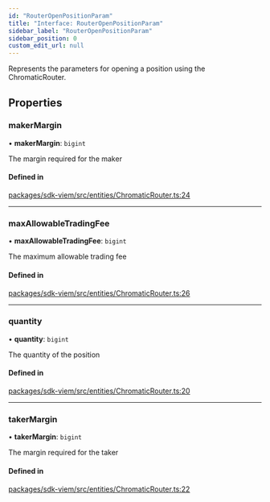 ```yaml
---
id: "RouterOpenPositionParam"
title: "Interface: RouterOpenPositionParam"
sidebar_label: "RouterOpenPositionParam"
sidebar_position: 0
custom_edit_url: null
---
```


Represents the parameters for opening a position using the ChromaticRouter.

## Properties

### makerMargin

• **makerMargin**: `bigint`

The margin required for the maker

#### Defined in

[packages/sdk-viem/src/entities/ChromaticRouter.ts:24](https://github.com/chromatic-protocol/sdk/blob/2297d93/packages/sdk-viem/src/entities/ChromaticRouter.ts#L24)

___

### maxAllowableTradingFee

• **maxAllowableTradingFee**: `bigint`

The maximum allowable trading fee

#### Defined in

[packages/sdk-viem/src/entities/ChromaticRouter.ts:26](https://github.com/chromatic-protocol/sdk/blob/2297d93/packages/sdk-viem/src/entities/ChromaticRouter.ts#L26)

___

### quantity

• **quantity**: `bigint`

The quantity of the position

#### Defined in

[packages/sdk-viem/src/entities/ChromaticRouter.ts:20](https://github.com/chromatic-protocol/sdk/blob/2297d93/packages/sdk-viem/src/entities/ChromaticRouter.ts#L20)

___

### takerMargin

• **takerMargin**: `bigint`

The margin required for the taker

#### Defined in

[packages/sdk-viem/src/entities/ChromaticRouter.ts:22](https://github.com/chromatic-protocol/sdk/blob/2297d93/packages/sdk-viem/src/entities/ChromaticRouter.ts#L22)
